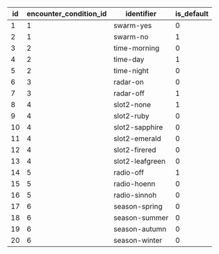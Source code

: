 | id | encounter_condition_id |   identifier    | is_default |
|----|------------------------|-----------------|------------|
| 1  | 1                      | swarm-yes       | 0          |
| 2  | 1                      | swarm-no        | 1          |
| 3  | 2                      | time-morning    | 0          |
| 4  | 2                      | time-day        | 1          |
| 5  | 2                      | time-night      | 0          |
| 6  | 3                      | radar-on        | 0          |
| 7  | 3                      | radar-off       | 1          |
| 8  | 4                      | slot2-none      | 1          |
| 9  | 4                      | slot2-ruby      | 0          |
| 10 | 4                      | slot2-sapphire  | 0          |
| 11 | 4                      | slot2-emerald   | 0          |
| 12 | 4                      | slot2-firered   | 0          |
| 13 | 4                      | slot2-leafgreen | 0          |
| 14 | 5                      | radio-off       | 1          |
| 15 | 5                      | radio-hoenn     | 0          |
| 16 | 5                      | radio-sinnoh    | 0          |
| 17 | 6                      | season-spring   | 0          |
| 18 | 6                      | season-summer   | 0          |
| 19 | 6                      | season-autumn   | 0          |
| 20 | 6                      | season-winter   | 0          |
